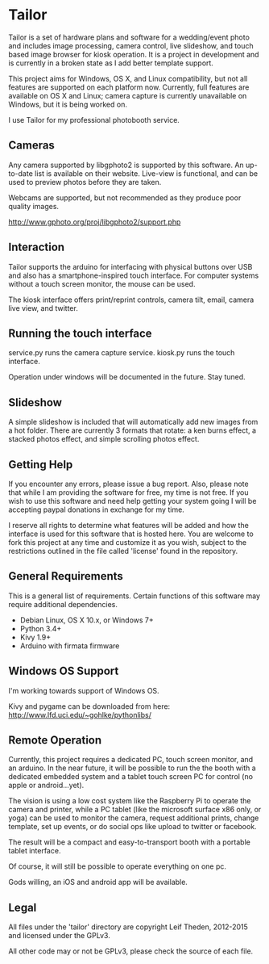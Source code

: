 Tailor
======

Tailor is a set of hardware plans and software for a wedding/event photo and
includes image processing, camera control, live slideshow, and touch based
image browser for kiosk operation.  It is a project in development and is
currently in a broken state as I add better template support.

This project aims for Windows, OS X, and Linux compatibility, but not all
features are supported on each platform now.  Currently, full features are
available on OS X and Linux;  camera capture is currently unavailable on
Windows, but it is being worked on.

I use Tailor for my professional photobooth service.


Cameras
-------

Any camera supported by libgphoto2 is supported by this software.  An up-to-date
list is available on their website.  Live-view is functional, and can be used
to preview photos before they are taken.

Webcams are supported, but not recommended as they produce poor quality images.

http://www.gphoto.org/proj/libgphoto2/support.php


Interaction
-----------

Tailor supports the arduino for interfacing with physical buttons over USB
and also has a smartphone-inspired touch interface.  For computer systems
without a touch screen monitor, the mouse can be used.

The kiosk interface offers print/reprint controls, camera tilt, email,
camera live view, and twitter.


Running the touch interface
---------------------------

service.py runs the camera capture service.
kiosk.py runs the touch interface.

Operation under windows will be documented in the future.  Stay tuned.


Slideshow
---------

A simple slideshow is included that will automatically add new images from a
hot folder.  There are currently 3 formats that rotate: a ken burns effect, a
stacked photos effect, and simple scrolling photos effect.


Getting Help
------------

If you encounter any errors, please issue a bug report.  Also, please note that
while I am providing the software for free, my time is not free.  If you wish to
use this software and need help getting your system going I will be accepting
paypal donations in exchange for my time.

I reserve all rights to determine what features will be added and how the
interface is used for this software that is hosted here.  You are welcome to
fork this project at any time and customize it as you wish, subject to the
restrictions outlined in the file called 'license' found in the repository.


General Requirements
--------------------

This is a general list of requirements.  Certain functions of this
software may require additional dependencies.

-  Debian Linux, OS X 10.x, or Windows 7+
-  Python 3.4+
-  Kivy 1.9+
-  Arduino with firmata firmware


Windows OS Support
------------------

I'm working towards support of Windows OS.

Kivy and pygame can be downloaded from here:
http://www.lfd.uci.edu/~gohlke/pythonlibs/


Remote Operation
----------------

Currently, this project requires a dedicated PC, touch screen monitor, and an arduino.  In 
the near future, it will be possible to run the the booth with a dedicated embedded system
and a tablet touch screen PC for control (no apple or android...yet).

The vision is using a low cost system like the Raspberry Pi to operate the camera and printer,
while a PC tablet (like the microsoft surface x86 only, or yoga) can be used to monitor the
camera, request additional prints, change template, set up events, or do social ops like
upload to twitter or facebook.

The result will be a compact and easy-to-transport booth with a portable tablet interface.

Of course, it will still be possible to operate everything on one pc.

Gods willing, an iOS and android app will be available.


Legal
-----

All files under the 'tailor' directory are copyright Leif Theden, 2012-2015
and licensed under the GPLv3.

All other code may or not be GPLv3, please check the source of each file.
